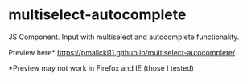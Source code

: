 # multiselect-autocomplete
JS Component. Input with multiselect and autocomplete functionality.

Preview here*
https://pmalicki11.github.io/multiselect-autocomplete/

*Preview may not work in Firefox and IE (those I tested)